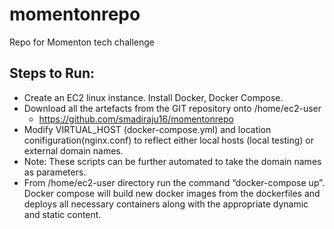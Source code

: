 # momentonrepo
Repo for Momenton tech challenge

## Steps to Run:
- Create an EC2 linux instance. Install  Docker, Docker Compose. 
- Download all the artefacts from the GIT repository onto /home/ec2-user
  - https://github.com/smadiraju16/momentonrepo
- Modify VIRTUAL_HOST (docker-compose.yml) and location conifiguration(nginx.conf) to reflect either local hosts (local testing) or external domain names.
 - Note: These scripts can be further automated to take the domain names as parameters.
 - From /home/ec2-user directory run the command “docker-compose up”. Docker compose will build new docker images from the dockerfiles and deploys all necessary containers along with the appropriate dynamic and static content. 


